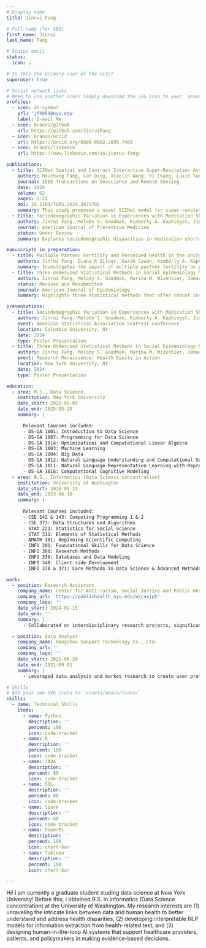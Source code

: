 ```yaml
---
# Display name
title: Jinrui Fang

# Full name (for SEO)
first_name: Jinrui
last_name: Fang

# Status emoji
status:
  icon: ☕️

# Is this the primary user of the site?
superuser: true

# Social network links
# Need to use another icon? Simply download the SVG icon to your `assets/media/icons/` folder.
profiles:
  - icon: at-symbol
    url: 'jf4959@nyu.edu'
    label: E-mail Me
  - icon: brands/github
    url: https://github.com/JinruiFang
  - icon: brands/orcid
    url: https://orcid.org/0009-0002-2695-7460
  - icon: brands/linkedin
    url: https://www.linkedin.com/in/jinrui-fang/

publications:
  - title: SCINet Spatial and Contrast Interactive Super-Resolution Assisted Infrared UAV Target Detection
    authors: Houzhang Fang, Lan Ding, Xiaolin Wang, Yi Chang, Luxin Yan, Li Liu, Jinrui Fang
    journal: IEEE Transactions on Geoscience and Remote Sensing
    date: 2024
    volume: 62
    pages: 1-22
    doi: 10.1109/TGRS.2024.3471786
    summary: This study proposes a novel SCINet model for super-resolution infrared target detection, enhancing performance in UAV applications.
  - title: Sociodemographic Variation in Experiences with Medication Shortages among US Adults
    authors: Jinrui Fang, Melody S. Goodman, Kimberly A. Kaphingst, Jin Yung Bae, Nina S Parikh, Diana R Silver, Jemar R. Bather
    journal: American Journal of Preventive Medicine
    status: Under Review
    summary: Explores sociodemographic disparities in medication shortages, focusing on potential policy implications for healthcare equity.

manuscripts_in_preparation:
  - title: Multiple Partner Fertility and Perceived Health in the United States
    authors: Jinrui Fang, Diana R Silver, Sarah Cowan, Kimberly A. Kaphingst, Melody S. Goodman, Jemar R. Bather
    summary: Investigates the impact of multiple partner fertility on perceived health in the US, using a mixed-methods approach.
  - title: Three Underused Statistical Methods in Social Epidemiology Multiple Informant Models, Fractional Regression, and Restricted Mean Survival Time
    authors: Jinrui Fang, Melody S. Goodman, Marina M. Wizentier, Jemar R. Bather
    status: Revised and Resubmitted
    journal: American Journal of Epidemiology
    summary: Highlights three statistical methods that offer robust insights for social epidemiology research.

presentations:
  - title: Sociodemographic Variation in Experiences with Medication Shortages among US Adults
    authors: Jinrui Fang, Melody S. Goodman, Kimberly A. Kaphingst, Jin Yung Bae, Nina S Parikh, Diana R Silver, Jemar R. Bather
    event: American Statistical Association StatFest Conference
    location: Columbia University, NY
    date: 2024
    type: Poster Presentation
  - title: Three Underused Statistical Methods in Social Epidemiology Multiple Informant Models, Fractional Regression, and Restricted Mean Survival Time
    authors: Jinrui Fang, Melody S. Goodman, Marina M. Wizentier, Jemar R. Bather
    event: Research Renaissance: Health Equity in Action
    location: New York University, NY
    date: 2024
    type: Poster Presentation

education:
  - area: M.S., Data Science
    institution: New York University
    date_start: 2023-09-03
    date_end: 2025-05-20
    summary: |

      Relevant Courses included:
      - DS-GA 1001: Introduction to Data Science
      - DS-GA 1007: Programming for Data Science
      - DS-GA 1014: Optimizationi and Computational Linear Algebra
      - DS-GA 1003: Machine Learning
      - DS-GA 1004: Big Data
      - DS-GA 1012: Natural Language Understanding and Computational Semantics
      - DS-GA 1011: Natural Language Representation Learning with Representation Learning
      - DS-GA 1016: Computational Cognitive Modeling
  - area: B.S., Informatics (Data Science concentration)
    institution: University of Washington
    date_start: 2019-09-23
    date_end: 2023-06-10
    summary: |
      
      Relevant Courses included:
      - CSE 142 & 143: Computing Programming 1 & 2
      - CSE 373: Data Structures and Algorithms
      - STAT 221: Statistics for Social Science
      - STAT 311: Elements of Statistical Methods
      - AMATH 301: Beginning Scientific Computing
      - INFO 201: Foundational Skills for Data Science
      - INFO 300: Research Methods
      - INFO 330: Databases and Data Modeling
      - INFO 340: Client-side Development
      - INFO 370 & 371: Core Methods in Data Science & Advanced Methods in Data Science

work:
  - position: Research Assistant
    company_name: Center for Anti-racism, Social Justice and Public Health
    company_url: 'https://publichealth.nyu.edu/w/casjph'
    company_logo: ''
    date_start: 2024-02-15
    date_end: ''
    summary: |
      - Collaborated on interdisciplinary research projects, significantly contributing to manuscript writing conceptualization, methodology development, and data visualization. Led the preparation of original drafts, ensuring the presentation of research findings met high academic standards and demonstrated rigorous analytical thinking.

  - position: Data Analyst
    company_name: Hangzhou Sunyard Technology Co., Ltd.
    company_url: ''
    company_logo: ''
    date_start: 2021-06-30
    date_end: 2021-09-01
    summary: | 
      - Leveraged data analysis and market research to create user profiles and enhance app personalization, improving user experience through statistical modeling. Collaborated with crossfunctional teams to translate data insights into actionable specifications, leading to the development and integration of over 5 key features aligned with business targets.

# Skills
# Add your own SVG icons to `assets/media/icons/`
skills:
  - name: Technical Skills
    items:
      - name: Python
        description: ''
        percent: 100
        icon: code-bracket
      - name: R
        description: ''
        percent: 100
        icon: code-bracket 
      - name: JAVA
        description: ''
        percent: 80
        icon: code-bracket 
      - name: SQL
        description: ''
        percent: 80
        icon: code-bracket  
      - name: Spark
        description: ''
        percent: 60
        icon: code-bracket  
      - name: PowerBi
        description: ''
        percent: 100
        icon: chart-bar
      - name: Tableau
        description: ''
        percent: 100
        icon: chart-bar  

---
```

Hi! I am currently a graduate student studing data science at New York University! Before this, I obtained B.S. in Informatics (Data Science concentration) at the University of Washington. My research interests are (1) unraveling the intricate links between data and human health to better understand and address health disparities, (2) developing interpretable NLP models for information extraction from health-related text, and (3) designing human-in-the-loop AI systems that support healthcare providers, patients, and policymakers in making evidence-based decisions.
